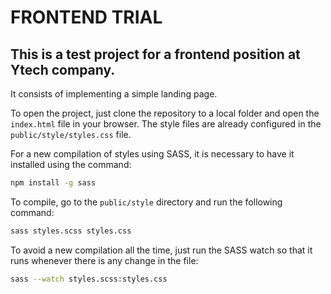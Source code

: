 # FRONTEND TRIAL

## This is a test project for a frontend position at Ytech company.

It consists of implementing a simple landing page.

To open the project, just clone the repository to a local folder and open the `index.html` file in your browser. The style files are already configured in the `public/style/styles.css` file.

For a new compilation of styles using SASS, it is necessary to have it installed using the command:
```sh
npm install -g sass
```
To compile, go to the `public/style` directory and run the following command: 
```sh
sass styles.scss styles.css
```
To avoid a new compilation all the time, just run the SASS watch so that it runs whenever there is any change in the file: 
```sh
sass --watch styles.scss:styles.css
```
